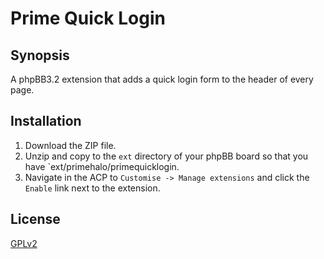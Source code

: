 # Prime Quick Login

## Synopsis

A phpBB3.2 extension that adds a quick login form to the header of every page.

## Installation

1. Download the ZIP file.
2. Unzip and copy to the `ext` directory of your phpBB board so that you have `ext/primehalo/primequicklogin.
3. Navigate in the ACP to `Customise -> Manage extensions` and click the `Enable` link next to the extension.

## License

[GPLv2](license.txt)
